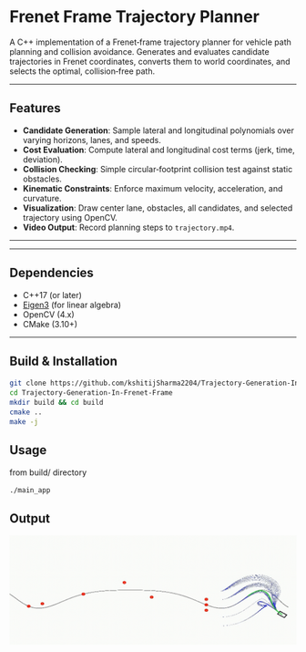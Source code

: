 # Frenet Frame Trajectory Planner

A C++ implementation of a Frenet‐frame trajectory planner for vehicle path planning and collision avoidance. Generates and evaluates candidate trajectories in Frenet coordinates, converts them to world coordinates, and selects the optimal, collision‐free path.

---

## Features

- **Candidate Generation**: Sample lateral and longitudinal polynomials over varying horizons, lanes, and speeds.
- **Cost Evaluation**: Compute lateral and longitudinal cost terms (jerk, time, deviation).
- **Collision Checking**: Simple circular‐footprint collision test against static obstacles.
- **Kinematic Constraints**: Enforce maximum velocity, acceleration, and curvature.
- **Visualization**: Draw center lane, obstacles, all candidates, and selected trajectory using OpenCV.
- **Video Output**: Record planning steps to `trajectory.mp4`.

---

---

## Dependencies

- C++17 (or later)
- [Eigen3](https://eigen.tuxfamily.org) (for linear algebra)
- OpenCV (4.x)
- CMake (3.10+)

---

## Build & Installation

```bash
git clone https://github.com/kshitijSharma2204/Trajectory-Generation-In-Frenet-Frame.git
cd Trajectory-Generation-In-Frenet-Frame
mkdir build && cd build
cmake ..
make -j
```

## Usage

from build/ directory
```bash
./main_app
```

## Output
![Trajectory Planner in Action](output/trajectory.gif)
